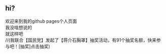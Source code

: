 ## hi?  
欢迎来到我的github pages个人页面  
我没啥想说的  
就这样吧  
//(我联合【国民党】发起了【蒋介石胸罩】抽奖活动，有91个抽奖名额，快来参与吧！[抽奖]点击抽奖)





